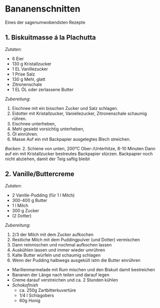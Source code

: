 # Bananenschnitten
Eines der sagenumwobendsten Rezepte

## 1. Biskuitmasse á la Plachutta

*Zutaten*:
* 6 Eier
* 130 g Kristallzucker
* 1 EL Vanillezucker
* 1 Prise Salz
* 130 g Mehl, glatt
* Zitronenschale
* 1 EL ÖL oder zerlassene Butter

*Zubereitung*:
1. Eischnee mit ein bisschen Zucker und Salz schlagen.
2. Eidotter mit Kristallzucker, Vaniellezucker, Zitronenschale schaumig rühren.
3. Eischnee unterheben,
4. Mehl gesiebt vorsichtig unterheben,
5. Öl einrühren.
6. Masse Auf ein mit Backpapier ausgelegtes Blech streichen.

*Backen*: 2. Schiene von unten, 200°C Ober-/Unterhitze, 8-10 Minuten
Dann auf ein mit Kristallzucker bestreutes Backpapier stürzen. Backpapier noch nicht abziehen, damit der Teig saftig bleibt

## 2. Vanille/Buttercreme

*Zutaten*:
* 2 Vanille-Pudding (für 1 l Milch)
* 300-400 g Butter
* 1 l Milch
* 300 g Zucker
* (2 Dotter)

*Zubereitung*:

1. 2/3 der Milch mit dem Zucker aufkochen
2. Restliche Milch mit dem Puddingpulver (und Dotter) vermischen
3. Dann reinmischen und nochmal aufkochen lassen
4. Auskühlen lassen und immer wieder umrühren
5. Kalte Butter würfeln und schaumig schlagen
6. Wenn der Pudding halbwegs ausgekült istm die Butter einrühren


- Marillenmarmelade mit Rum mischen und den Biskuit damit bestreichen
- Bananen der Länge nach teilen und darauf legen
- Creme darauf verstreichen und ca. 2 Stunden kühlen
- *Schokofinish*
    - ca. 250g Zartbitterkuvertüre
    - 1/4 l Schlagobers
    - 60g Honig
